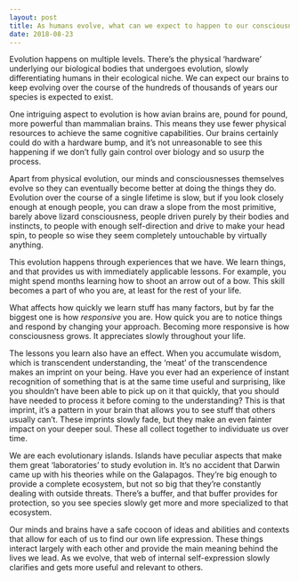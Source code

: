 ```yaml
---
layout: post
title: As humans evolve, what can we expect to happen to our consciousness?
date: 2018-08-23
---
```


<p>Evolution happens on multiple levels. There’s the physical ‘hardware’ underlying our biological bodies that undergoes evolution, slowly differentiating humans in their ecological niche. We can expect our brains to keep evolving over the course of the hundreds of thousands of years our species is expected to exist.</p><p>One intriguing aspect to evolution is how avian brains are, pound for pound, more powerful than mammalian brains. This means they use fewer physical resources to achieve the same cognitive capabilities. Our brains certainly could do with a hardware bump, and it’s not unreasonable to see this happening if we don’t fully gain control over biology and so usurp the process.</p><p>Apart from physical evolution, our minds and consciousnesses themselves evolve so they can eventually become better at doing the things they do. Evolution over the course of a single lifetime is slow, but if you look closely enough at enough people, you can draw a slope from the most primitive, barely above lizard consciousness, people driven purely by their bodies and instincts, to people with enough self-direction and drive to make your head spin, to people so wise they seem completely untouchable by virtually anything.</p><p>This evolution happens through experiences that we have. We learn things, and that provides us with immediately applicable lessons. For example, you might spend months learning how to shoot an arrow out of a bow. This skill becomes a part of who you are, at least for the rest of your life.</p><p>What affects how quickly we learn stuff has many factors, but by far the biggest one is how <i>responsive</i> you are. How quick you are to notice things and respond by changing your approach. Becoming more responsive is how consciousness grows. It appreciates slowly throughout your life.</p><p>The lessons you learn also have an effect. When you accumulate wisdom, which is transcendent understanding, the ‘meat’ of the transcendence makes an imprint on your being. Have you ever had an experience of instant recognition of something that is at the same time useful and surprising, like you shouldn’t have been able to pick up on it that quickly, that you should have needed to process it before coming to the understanding? This is that imprint, it’s a pattern in your brain that allows you to see stuff that others usually can’t. These imprints slowly fade, but they make an even fainter impact on your deeper soul. These all collect together to individuate us over time.</p><p>We are each evolutionary islands. Islands have peculiar aspects that make them great ‘laboratories’ to study evolution in. It’s no accident that Darwin came up with his theories while on the Galapagos. They’re big enough to provide a complete ecosystem, but not so big that they’re constantly dealing with outside threats. There’s a buffer, and that buffer provides for protection, so you see species slowly get more and more specialized to that ecosystem.</p><p>Our minds and brains have a safe cocoon of ideas and abilities and contexts that allow for each of us to find our own life expression. These things interact largely with each other and provide the main meaning behind the lives we lead. As we evolve, that web of internal self-expression slowly clarifies and gets more useful and relevant to others.</p>
